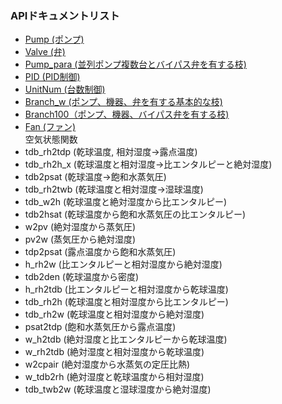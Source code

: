 ### APIドキュメントリスト
- [Pump (ポンプ)](https://github.com/ShoheiMiyata/phyvac/blob/main/Documents/API_Documents/pv.Pump_JP.md)
- [Valve (弁)](https://github.com/ShoheiMiyata/phyvac/blob/main/Documents/API_Documents/pv.Valve_JP.md)
- [Pump_para (並列ポンプ複数台とバイパス弁を有する枝)](https://github.com/ShoheiMiyata/phyvac/blob/main/Documents/API_Documents/pv.Pump_para_JP.md)
- [PID (PID制御)](https://github.com/ShoheiMiyata/phyvac/blob/main/Documents/API_Documents/pv.PID_JP.md)
- [UnitNum (台数制御)](https://github.com/ShoheiMiyata/phyvac/blob/main/Documents/API_Documents/pv.UnitNum_JP.md)
- [Branch_w (ポンプ、機器、弁を有する基本的な枝)](https://github.com/ShoheiMiyata/phyvac/blob/main/Documents/API_Documents/pv.Branch_JP.md)
- [Branch100（ポンプ、機器、バイパス弁を有する枝)](https://github.com/ShoheiMiyata/phyvac/blob/main/Documents/API_Documents/pv.Branch12_JP.md)
- [Fan (ファン)](https://github.com/ShoheiMiyata/phyvac/blob/main/Documents/API_Documents/pv.Fan_JP.md)  
空気状態関数
- tdb_rh2tdp (乾球温度, 相対湿度→露点温度)
- tdb_rh2h_x (乾球温度と相対湿度→比エンタルピーと絶対湿度)
- tdb2psat (乾球温度→飽和水蒸気圧)
- tdb_rh2twb (乾球温度と相対湿度→湿球温度)
- tdb_w2h (乾球温度と絶対湿度から比エンタルピー)
- tdb2hsat (乾球温度から飽和水蒸気圧の比エンタルピー)
- w2pv (絶対湿度から蒸気圧)
- pv2w (蒸気圧から絶対湿度)
- tdp2psat (露点温度から飽和水蒸気圧)
- h_rh2w (比エンタルピーと相対湿度から絶対湿度)
- tdb2den (乾球温度から密度)
- h_rh2tdb (比エンタルピーと相対湿度から乾球温度)
- tdb_rh2h (乾球温度と相対湿度から比エンタルピー)
- tdb_rh2w (乾球温度と相対湿度から絶対湿度)
- psat2tdp (飽和水蒸気圧から露点温度)
- w_h2tdb (絶対湿度と比エンタルピーから乾球温度)
- w_rh2tdb (絶対湿度と相対湿度から乾球温度)
- w2cpair (絶対湿度から水蒸気の定圧比熱)
- w_tdb2rh (絶対湿度と乾球温度から相対湿度)
- tdb_twb2w (乾球温度と湿球湿度から絶対湿度)


